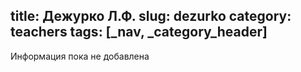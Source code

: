 title: Дежурко Л.Ф.
slug: dezurko
category: teachers
tags: [_nav, _category_header]
---

Информация пока не добавлена
